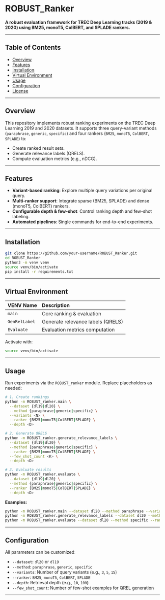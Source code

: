 # ROBUST_Ranker

**A robust evaluation framework for TREC Deep Learning tracks (2019 \& 2020) using BM25, monoT5, ColBERT, and SPLADE rankers.**

***

## Table of Contents

- [Overview](#overview)
- [Features](#features)
- [Installation](#installation)
- [Virtual Environment](#virtual-environment)
- [Usage](#usage)
- [Configuration](#configuration)
- [License](#license)

***

## Overview

This repository implements robust ranking experiments on the TREC Deep Learning 2019 and 2020 datasets. It supports three query-variant methods (`paraphrase`, `generic`, `specific`) and four rankers (`BM25`, `monoT5`, `ColBERT`, `SPLADE`) to:

- Create ranked result sets.
- Generate relevance labels (QRELS).
- Compute evaluation metrics (e.g., nDCG).

***

## Features

- **Variant-based ranking**: Explore multiple query variations per original query.
- **Multi-ranker support**: Integrate sparse (BM25, SPLADE) and dense (monoT5, ColBERT) rankers.
- **Configurable depth \& few-shot**: Control ranking depth and few-shot labeling.
- **Automated pipelines**: Single commands for end-to-end experiments.

***

## Installation

```bash
git clone https://github.com/your-username/ROBUST_Ranker.git
cd ROBUST_Ranker
python3 -m venv venv
source venv/bin/activate
pip install -r requirements.txt
```


***

## Virtual Environment

| VENV Name | Description |
| :-- | :-- |
| `main` | Core ranking \& evaluation |
| `GenRelLabel` | Generate relevance labels (QRELS) |
| `Evaluate` | Evaluation metrics computation |

Activate with:

```bash
source venv/bin/activate
```


***

## Usage

Run experiments via the `ROBUST_ranker` module. Replace placeholders as needed:

```bash
# 1. Create rankings
python -m ROBUST_ranker.main \
  --dataset {dl19|dl20} \
  --method {paraphrase|generic|specific} \
  --variants <N> \
  --ranker {BM25|monoT5|ColBERT|SPLADE} \
  --depth <D>

# 2. Generate QRELS
python -m ROBUST_ranker.generate_relevance_labels \
  --dataset {dl19|dl20} \
  --method {paraphrase|generic|specific} \
  --ranker {BM25|monoT5|ColBERT|SPLADE} \
  --few_shot_count <K> \
  --depth <D>

# 3. Evaluate results
python -m ROBUST_ranker.evaluate \
  --dataset {dl19|dl20} \
  --method {paraphrase|generic|specific} \
  --ranker {BM25|monoT5|ColBERT|SPLADE} \
  --depth <D>
```

**Examples:**

```bash
python -m ROBUST_ranker.main --dataset dl20 --method paraphrase --variants 5 --ranker BM25 --depth 100
python -m ROBUST_ranker.generate_relevance_labels --dataset dl20 --method generic --ranker ColBERT --few_shot_count 0 --depth 100
python -m ROBUST_ranker.evaluate --dataset dl20 --method specific --ranker SPLADE --depth 10
```


***

## Configuration

All parameters can be customized:

- `--dataset`: `dl20` or `dl19`
- `--method`: `paraphrase`, `generic`, `specific`
- `--variants`: Number of query variants (e.g., `3`, `5`, `15`)
- `--ranker`: `BM25`, `monoT5`, `ColBERT`, `SPLADE`
- `--depth`: Retrieval depth (e.g., `10`, `100`)
- `--few_shot_count`: Number of few-shot examples for QREL generation

***
